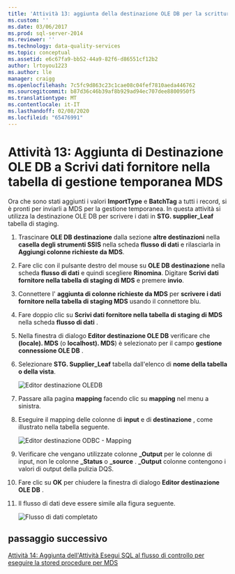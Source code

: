 ```yaml
---
title: 'Attività 13: aggiunta della destinazione OLE DB per la scrittura dei dati nella tabella di staging MDS | Microsoft Docs'
ms.custom: ''
ms.date: 03/06/2017
ms.prod: sql-server-2014
ms.reviewer: ''
ms.technology: data-quality-services
ms.topic: conceptual
ms.assetid: e6c67fa9-bb52-44a9-82f6-d86551cf12b2
author: lrtoyou1223
ms.author: lle
manager: craigg
ms.openlocfilehash: 7c5fc9d863c23c1cae08c04fef7810aeda446762
ms.sourcegitcommit: b87d36c46b39af8b929ad94ec707dee8800950f5
ms.translationtype: MT
ms.contentlocale: it-IT
ms.lasthandoff: 02/08/2020
ms.locfileid: "65476991"
---
```

# <a name="task-13-adding-ole-db-destination-to-write-data-to-mds-staging-table"></a>Attività 13: Aggiunta di Destinazione OLE DB a Scrivi dati fornitore nella tabella di gestione temporanea MDS
  Ora che sono stati aggiunti i valori **ImportType** e **BatchTag** a tutti i record, si è pronti per inviarli a MDS per la gestione temporanea. In questa attività si utilizza la destinazione OLE DB per scrivere i dati in **STG. supplier_Leaf** tabella di staging.  
  
1.  Trascinare **OLE DB destinazione** dalla sezione **altre destinazioni** nella **casella degli strumenti SSIS** nella scheda **flusso di dati** e rilasciarla in **Aggiungi colonne richieste da MDS**.  
  
2.  Fare clic con il pulsante destro del mouse su **OLE DB destinazione** nella scheda **flusso di dati** e quindi scegliere **Rinomina**. Digitare **Scrivi dati fornitore nella tabella di staging di MDS** e premere **invio**.  
  
3.  Connettere l' **aggiunta di colonne richieste da MDS** per **scrivere i dati fornitore nella tabella di staging MDS** usando il connettore blu.  
  
4.  Fare doppio clic su **Scrivi dati fornitore nella tabella di staging di MDS** nella scheda **flusso di dati** .  
  
5.  Nella finestra di dialogo **Editor destinazione OLE DB** verificare che **(locale). MDS** (o **localhost). MDS**) è selezionato per il campo **gestione connessione OLE DB** .  
  
6.  Selezionare **STG. Supplier_Leaf** tabella dall'elenco di **nome della tabella o della vista**.  
  
     ![Editor destinazione OLEDB](../../2014/tutorials/media/et-addingoledbdestinationtowdtomdsst-01.jpg "Editor destinazione OLEDB")  
  
7.  Passare alla pagina **mapping** facendo clic su **mapping** nel menu a sinistra.  
  
8.  Eseguire il mapping delle colonne di **input** e di **destinazione** , come illustrato nella tabella seguente.  
  
     ![Editor destinazione ODBC - Mapping](../../2014/tutorials/media/et-addingoledbdestinationtowdtomdsst-02.jpg "Editor destinazione ODBC - Mapping")  
  
9. Verificare che vengano utilizzate colonne **_Output** per le colonne di input, non le colonne **_Status** o **_source** . **_Output** colonne contengono i valori di output della pulizia DQS.  
  
10. Fare clic su **OK** per chiudere la finestra di dialogo **Editor destinazione OLE DB** .  
  
11. Il flusso di dati deve essere simile alla figura seguente.  
  
     ![Flusso di dati completato](../../2014/tutorials/media/et-addingoledbdestinationtowdtomdsst-03.jpg "Flusso di dati completato")  
  
## <a name="next-step"></a>passaggio successivo  
 [Attività 14: Aggiunta dell'Attività Esegui SQL al flusso di controllo per eseguire la stored procedure per MDS](../../2014/tutorials/task-14-add-execute-to-control-flow-run-mds-stored-procedure.md)  
  
  
